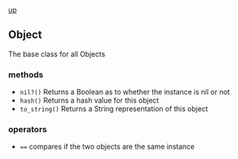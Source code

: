 [up](index.md)

## Object
The base class for all Objects

### methods
- `nil?()` Returns a Boolean as to whether the instance is nil or not
- `hash()` Returns a hash value for this object
- `to_string()` Returns a String representation of this object

### operators
- `==` compares if the two objects are the same instance
